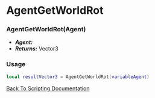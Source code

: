 # AgentGetWorldRot

### AgentGetWorldRot(Agent)
- ***Agent:*** 
- ***Returns:*** Vector3

### Usage

```Lua
local resultVector3 = AgentGetWorldRot(variableAgent)
```


[Back To Scripting Documentation](../README.md)
